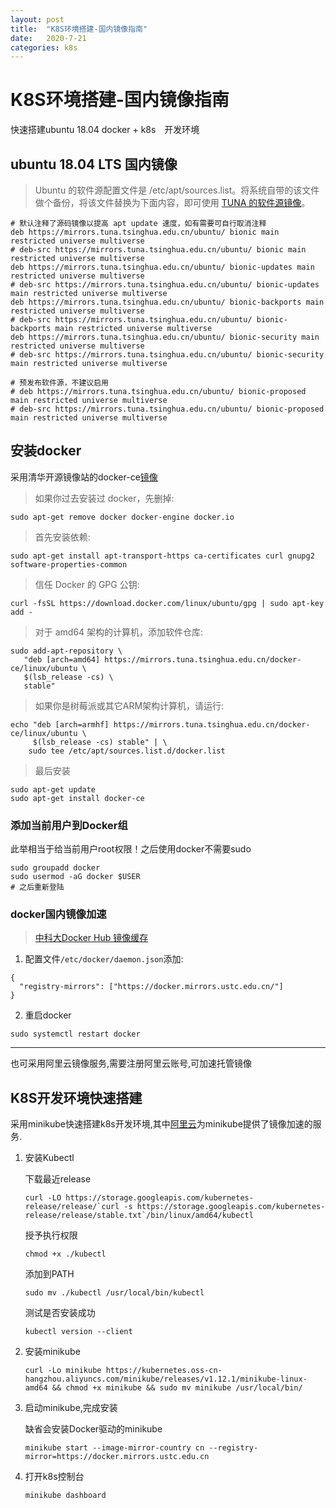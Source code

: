 ```yaml
---
layout: post
title:  "K8S环境搭建-国内镜像指南"
date:   2020-7-21
categories: k8s
---
```


# K8S环境搭建-国内镜像指南

快速搭建ubuntu 18.04 docker + k8s　开发环境

## ubuntu 18.04 LTS 国内镜像

> Ubuntu 的软件源配置文件是 /etc/apt/sources.list。将系统自带的该文件做个备份，将该文件替换为下面内容，即可使用 [TUNA 的软件源镜像](https://mirrors.tuna.tsinghua.edu.cn/help/ubuntu/)。

```
# 默认注释了源码镜像以提高 apt update 速度，如有需要可自行取消注释
deb https://mirrors.tuna.tsinghua.edu.cn/ubuntu/ bionic main restricted universe multiverse
# deb-src https://mirrors.tuna.tsinghua.edu.cn/ubuntu/ bionic main restricted universe multiverse
deb https://mirrors.tuna.tsinghua.edu.cn/ubuntu/ bionic-updates main restricted universe multiverse
# deb-src https://mirrors.tuna.tsinghua.edu.cn/ubuntu/ bionic-updates main restricted universe multiverse
deb https://mirrors.tuna.tsinghua.edu.cn/ubuntu/ bionic-backports main restricted universe multiverse
# deb-src https://mirrors.tuna.tsinghua.edu.cn/ubuntu/ bionic-backports main restricted universe multiverse
deb https://mirrors.tuna.tsinghua.edu.cn/ubuntu/ bionic-security main restricted universe multiverse
# deb-src https://mirrors.tuna.tsinghua.edu.cn/ubuntu/ bionic-security main restricted universe multiverse

# 预发布软件源，不建议启用
# deb https://mirrors.tuna.tsinghua.edu.cn/ubuntu/ bionic-proposed main restricted universe multiverse
# deb-src https://mirrors.tuna.tsinghua.edu.cn/ubuntu/ bionic-proposed main restricted universe multiverse
```

## 安装docker

采用清华开源镜像站的docker-ce[镜像](https://mirrors.tuna.tsinghua.edu.cn/help/docker-ce/)

>如果你过去安装过 docker，先删掉:

```
sudo apt-get remove docker docker-engine docker.io
```

>首先安装依赖:

```
sudo apt-get install apt-transport-https ca-certificates curl gnupg2 software-properties-common
```

>信任 Docker 的 GPG 公钥:

```
curl -fsSL https://download.docker.com/linux/ubuntu/gpg | sudo apt-key add -
```

>对于 amd64 架构的计算机，添加软件仓库:

```
sudo add-apt-repository \
   "deb [arch=amd64] https://mirrors.tuna.tsinghua.edu.cn/docker-ce/linux/ubuntu \
   $(lsb_release -cs) \
   stable"
```

>如果你是树莓派或其它ARM架构计算机，请运行:

```
echo "deb [arch=armhf] https://mirrors.tuna.tsinghua.edu.cn/docker-ce/linux/ubuntu \
     $(lsb_release -cs) stable" | \
    sudo tee /etc/apt/sources.list.d/docker.list
```

>最后安装

```
sudo apt-get update
sudo apt-get install docker-ce
```
### 添加当前用户到Docker组

此举相当于给当前用户root权限！之后使用docker不需要sudo

```
sudo groupadd docker
sudo usermod -aG docker $USER
# 之后重新登陆
```


### docker国内镜像加速
> [中科大Docker Hub 镜像缓存](https://mirrors.ustc.edu.cn/help/dockerhub.html)

1. 配置文件`/etc/docker/daemon.json`添加:
```
{
  "registry-mirrors": ["https://docker.mirrors.ustc.edu.cn/"]
}
```

2. 重启docker
```
sudo systemctl restart docker
```

-------------------
也可采用阿里云镜像服务,需要注册阿里云账号,可加速托管镜像

## K8S开发环境快速搭建

采用minikube快速搭建k8s开发环境,其中[阿里云](https://github.com/AliyunContainerService/minikube)为minikube提供了镜像加速的服务.

1. 安装Kubectl

    下载最近release

   ```
   curl -LO https://storage.googleapis.com/kubernetes-release/release/`curl -s https://storage.googleapis.com/kubernetes-release/release/stable.txt`/bin/linux/amd64/kubectl

   ```

   授予执行权限
   ```
   chmod +x ./kubectl
   ```

   添加到PATH
    ```
    sudo mv ./kubectl /usr/local/bin/kubectl
    ```

   测试是否安装成功
    ```
    kubectl version --client
    ```
2. 安装minikube
   ```
   curl -Lo minikube https://kubernetes.oss-cn-hangzhou.aliyuncs.com/minikube/releases/v1.12.1/minikube-linux-amd64 && chmod +x minikube && sudo mv minikube /usr/local/bin/
   ```
3. 启动minikube,完成安装


   缺省会安装Docker驱动的minikube

   ```
   minikube start --image-mirror-country cn --registry-mirror=https://docker.mirrors.ustc.edu.cn

   ```

4. 打开k8s控制台
   ```
   minikube dashboard
   ```
